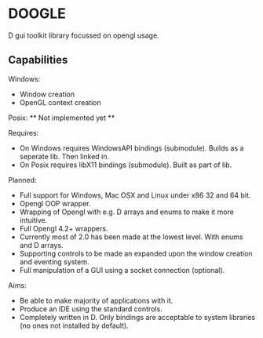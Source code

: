 DOOGLE
======

D gui toolkit library focussed on opengl usage.

Capabilities
------------

Windows:
* Window creation
* OpenGL context creation

Posix:
** Not implemented yet **

Requires:
* On Windows requires WindowsAPI bindings (submodule). Builds as a seperate lib. Then linked in.
* On Posix requires libX11 bindings (submodule). Built as part of lib.

Planned:
* Full support for Windows, Mac OSX and Linux under x86 32 and 64 bit.
* Opengl OOP wrapper.
 * Wrapping of Opengl with e.g. D arrays and enums to make it more intuitive.
 * Full Opengl 4.2+ wrappers.
 * Currently most of 2.0 has been made at the lowest level. With enums and D arrays.
* Supporting controls to be made an expanded upon the window creation and eventing system.
* Full manipulation of a GUI using a socket connection (optional).

Aims:
* Be able to make majority of applications with it.
* Produce an IDE using the standard controls.
* Completely written in D. Only bindings are acceptable to system libraries (no ones not installed by default).
